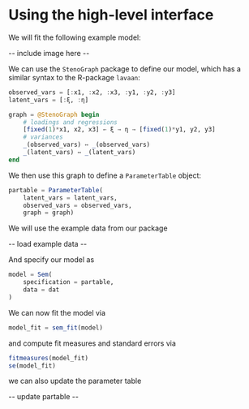 # Using the high-level interface

We will fit the following example model:

-- include image here --

We can use the `StenoGraph` package to define our model, which has a similar syntax to the R-package `lavaan`:

```julia
observed_vars = [:x1, :x2, :x3, :y1, :y2, :y3]
latent_vars = [:ξ, :η]

graph = @StenoGraph begin
    # loadings and regressions
    [fixed(1)*x1, x2, x3] ← ξ → η → [fixed(1)*y1, y2, y3]
    # variances
    _(observed_vars) ↔ _(observed_vars)
    _(latent_vars) ↔ _(latent_vars)
end
```

We then use this graph to define a `ParameterTable` object:

```julia
partable = ParameterTable(
    latent_vars = latent_vars, 
    observed_vars = observed_vars, 
    graph = graph)
```

We will use the example data from our package

-- load example data --

And specify our model as

```julia
model = Sem(
    specification = partable,
    data = dat
)
```

We can now fit the model via

```julia
model_fit = sem_fit(model)
```

and compute fit measures and standard errors via

```julia
fitmeasures(model_fit)
se(model_fit)
```

we can also update the parameter table 

-- update partable --